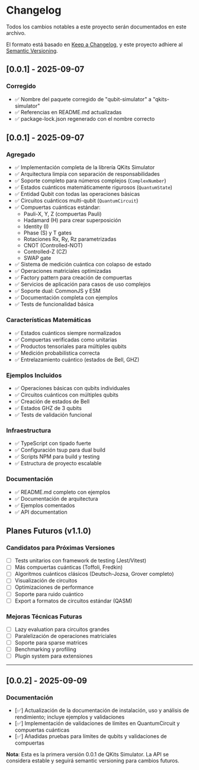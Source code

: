 # Changelog

Todos los cambios notables a este proyecto serán documentados en este archivo.

El formato está basado en [Keep a Changelog](https://keepachangelog.com/en/1.0.0/),
y este proyecto adhiere al [Semantic Versioning](https://semver.org/spec/v2.0.0.html).

## [0.0.1] - 2025-09-07

### Corregido

- ✅ Nombre del paquete corregido de "qubit-simulator" a "qkits-simulator"
- ✅ Referencias en README.md actualizadas
- ✅ package-lock.json regenerado con el nombre correcto

## [0.0.1] - 2025-09-07

### Agregado

- ✅ Implementación completa de la librería QKits Simulator
- ✅ Arquitectura limpia con separación de responsabilidades
- ✅ Soporte completo para números complejos (`ComplexNumber`)
- ✅ Estados cuánticos matemáticamente rigurosos (`QuantumState`)
- ✅ Entidad Qubit con todas las operaciones básicas
- ✅ Circuitos cuánticos multi-qubit (`QuantumCircuit`)
- ✅ Compuertas cuánticas estándar:
  - Pauli-X, Y, Z (compuertas Pauli)
  - Hadamard (H) para crear superposición
  - Identity (I)
  - Phase (S) y T gates
  - Rotaciones Rx, Ry, Rz parametrizadas
  - CNOT (Controlled-NOT)
  - Controlled-Z (CZ)
  - SWAP gate
- ✅ Sistema de medición cuántica con colapso de estado
- ✅ Operaciones matriciales optimizadas
- ✅ Factory pattern para creación de compuertas
- ✅ Servicios de aplicación para casos de uso complejos
- ✅ Soporte dual: CommonJS y ESM
- ✅ Documentación completa con ejemplos
- ✅ Tests de funcionalidad básica

### Características Matemáticas

- ✅ Estados cuánticos siempre normalizados
- ✅ Compuertas verificadas como unitarias
- ✅ Productos tensoriales para múltiples qubits
- ✅ Medición probabilística correcta
- ✅ Entrelazamiento cuántico (estados de Bell, GHZ)

### Ejemplos Incluidos

- ✅ Operaciones básicas con qubits individuales
- ✅ Circuitos cuánticos con múltiples qubits
- ✅ Creación de estados de Bell
- ✅ Estados GHZ de 3 qubits
- ✅ Tests de validación funcional

### Infraestructura

- ✅ TypeScript con tipado fuerte
- ✅ Configuración tsup para dual build
- ✅ Scripts NPM para build y testing
- ✅ Estructura de proyecto escalable

### Documentación

- ✅ README.md completo con ejemplos
- ✅ Documentación de arquitectura
- ✅ Ejemplos comentados
- ✅ API documentation

## Planes Futuros (v1.1.0)

### Candidatos para Próximas Versiones

- [ ] Tests unitarios con framework de testing (Jest/Vitest)
- [ ] Más compuertas cuánticas (Toffoli, Fredkin)
- [ ] Algoritmos cuánticos clásicos (Deutsch-Jozsa, Grover completo)
- [ ] Visualización de circuitos
- [ ] Optimizaciones de performance
- [ ] Soporte para ruido cuántico
- [ ] Export a formatos de circuitos estándar (QASM)

### Mejoras Técnicas Futuras

- [ ] Lazy evaluation para circuitos grandes
- [ ] Paralelización de operaciones matriciales
- [ ] Soporte para sparse matrices
- [ ] Benchmarking y profiling
- [ ] Plugin system para extensiones

---

## [0.0.2] - 2025-09-09

### Documentación

- [✅] Actualización de la documentación de instalación, uso y análisis de rendimiento; incluye ejemplos y validaciones
- [✅] Implementación de validaciones de límites en QuantumCircuit y compuertas cuánticas
- [✅] Añadidas pruebas para límites de qubits y validaciones de compuertas

**Nota**: Esta es la primera versión 0.0.1 de QKits Simulator. La API se considera estable y seguirá semantic versioning para cambios futuros.
